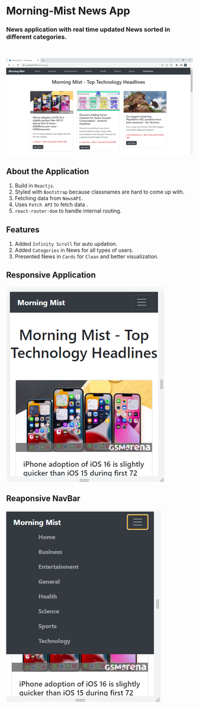 # Morning-Mist News App

   ### News application with real time updated News sorted in different categories. 

<br />

![Screenshot (21)](https://github.com/ShushantSarve/Morning-Mist_News-app/blob/d1a96b68bb096728d080b5372dd818b8f4d03fd0/src/utils/Screenshot%20(21).png)

## About the Application

1. Build in `Reactjs`.
2. Styled with `Bootstrap` because classnames are hard to come up with.
3. Fetching data from `NewsAPI`.
4. Uses `Fetch API` to fetch data .
5. `react-router-dom` to handle internal routing.


## Features

1. Added `Infinity Scroll` for auto updation. 
2. Added `Categories` in News for all types of users.
3. Presented News in `Cards` for `Clean` and better visualization.

## Responsive Application

![ss1](https://github.com/ShushantSarve/Morning-Mist_News-app/blob/2424a873142bd166b52980a684bd66831b575c98/src/utils/Screenshot%20(18).png)


## Reaponsive NavBar

![ss2](https://github.com/ShushantSarve/Morning-Mist_News-app/blob/2424a873142bd166b52980a684bd66831b575c98/src/utils/Screenshot%20(19).png)
